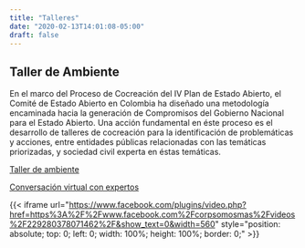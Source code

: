 ```yaml
---
title: "Talleres"
date: "2020-02-13T14:01:08-05:00"
draft: false
---
```


## Taller de Ambiente

En el marco del Proceso de Cocreación del IV Plan de Estado Abierto, el Comité de Estado Abierto en Colombia ha diseñado una metodología encaminada hacia la generación de Compromisos del Gobierno Nacional para el Estado Abierto. Una acción fundamental en éste proceso es el desarrollo de talleres de cocreación para la identificación de problemáticas y acciones, entre entidades públicas relacionadas con las temáticas priorizadas, y sociedad civil experta en éstas temáticas.

[Taller de ambiente](/blog/taller-co-creacion-ambiente)

[Conversación virtual con expertos](/blog/conversacion-virtual-expertos-ambiente)


{{< iframe url="https://www.facebook.com/plugins/video.php?href=https%3A%2F%2Fwww.facebook.com%2Fcorpsomosmas%2Fvideos%2F229280378071462%2F&show_text=0&width=560" style="position: absolute; top: 0; left: 0; width: 100%; height: 100%; border: 0;" >}}

